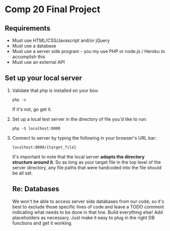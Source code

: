 # Comp 20 Final Project

## Requirements

* Must use HTML/CSS/Javascript and/or jQuery
* Must use a database
* Must use a server side program - you my use PHP or  node.js / Heroku to accomplish this
* Must use an external API


## Set up your local server

1. Validate that php is installed on your box:
    
       php -v

   If it's not, go get it.

2. Set up a local test server in the directory of file you'd like to run:

       php -S localhost:8000

3. Connect to server by typing the following in your browser's URL bar:

       localhost:8000/{target_file}
   
   It's important to note that the local server **adopts the directory
   structure around it**. So as long as your target file in the top level
   of the server directory, any file paths that were hardcoded into the
   file should be all set.


   ## Re: Databases

   We won't be able to access server side databases from our code, so
   it's best to exclude those specific lines of code and leave a TODO
   comment indicating what needs to be done in that line. Build
   everything else! Add placeholders as necessary. Just make it easy
   to plug in the right DB functions and get it working. 
